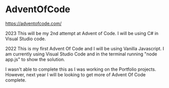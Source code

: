 # AdventOfCode

https://adventofcode.com/

2023
This will be my 2nd attempt at Advent of Code. 
I will be using C# in Visual Studio code. 


2022
This is my first Advent Of Code and I will be using Vanilla Javascript.
I am currently using Visual Studio Code and in the terminal running "node app.js" to show the solution.


I wasn't able to complete this as I was working on the Portfolio projects. 
However, next year I will be looking to get more of Advent Of Code complete. 
